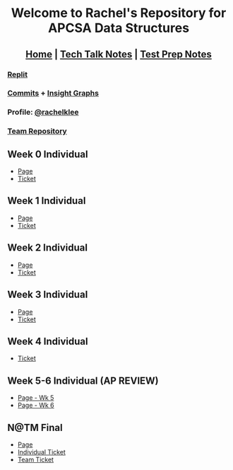 
<h1 align="center"> Welcome to Rachel's Repository for APCSA Data Structures </h1>

<h2 align="center"> <a href="https://rachelklee.github.io/csa-datastructures/">Home</a> | <a href="https://rachelklee.github.io/csa-datastructures/techtalknotes">Tech Talk Notes</a> | <a href="https://rachelklee.github.io/csa-datastructures/testprep">Test Prep Notes</a></h2>

### [Replit](https://replit.com/@rachelklee/csa-datastructures-3#src/mainMenu.java)
### [Commits](https://github.com/rachelklee/csa-datastructures/commits/main) + [Insight Graphs](https://github.com/rachelklee/csa-datastructures/graphs/contributors)
### Profile: [@rachelklee](https://github.com/rachelklee)
### [Team Repository](https://github.com/adhithin/lab-kit)

## Week 0 Individual

* [Page](https://rachelklee.github.io/csa-datastructures/week0)
* [Ticket](https://github.com/rachelklee/csa-datastructures/issues/1)

## Week 1 Individual

* [Page](https://rachelklee.github.io/csa-datastructures/week1)
* [Ticket](https://github.com/rachelklee/csa-datastructures/issues/2)

## Week 2 Individual

* [Page](https://rachelklee.github.io/csa-datastructures/week2)
* [Ticket](https://github.com/rachelklee/csa-datastructures/issues/3)

## Week 3 Individual

* [Page](https://rachelklee.github.io/csa-datastructures/week3)
* [Ticket](https://github.com/rachelklee/csa-datastructures/issues/4)

## Week 4 Individual

* [Ticket](https://github.com/rachelklee/csa-datastructures/issues/5)


## Week 5-6 Individual (AP REVIEW)
* [Page - Wk 5](https://rachelklee.github.io/csa-datastructures/week5)
* [Page - Wk 6](https://rachelklee.github.io/csa-datastructures/week6)

## N@TM Final
* [Page](https://rachelklee.github.io/csa-datastructures/n@tm)
* [Individual Ticket](https://github.com/adritac-tech/SwanSonsOfLiberty1/issues/34)
* [Team Ticket](https://github.com/adritac-tech/SwanSonsOfLiberty1/issues/35)
